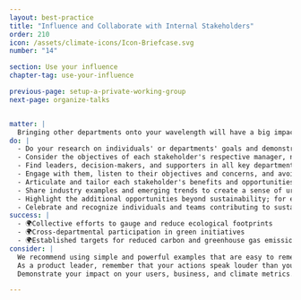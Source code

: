 ```yaml
---
layout: best-practice
title: "Influence and Collaborate with Internal Stakeholders"
order: 210
icon: /assets/climate-icons/Icon-Briefcase.svg
number: "14"

section: Use your influence
chapter-tag: use-your-influence

previous-page: setup-a-private-working-group
next-page: organize-talks


matter: |
  Bringing other departments onto your wavelength will have a big impact on the climate journey of your company. It will be important to educate, collaborate, and convince internal stakeholders of why climate action is important, why it's urgent, and what you can do about it. Communicate on a few high-impact items first, and then as your organization progresses, continue to push sustainability actions further. Shine a light on what can be achieved, communicate realistic expectations, and place emphasis on the opportunities that would be created by being more climate-conscious.
do: |
  - Do your research on individuals' or departments' goals and demonstrate how an environmental approach can potentially help them achieve their goals.
  - Consider the objectives of each stakeholder's respective manager, not just the stakeholders themselves. We’re all part of a bigger context.
  - Find leaders, decision-makers, and supporters in all key departments, such as Engineering, Design, Marketing, Data, Sales, Executives, etc.
  - Engage with them, listen to their objectives and concerns, and avoid moralizing
  - Articulate and tailor each stakeholder's benefits and opportunities based on what’s important for them so they can reuse these insights and data points when supporting your initiative (especially useful when you're not in the room)
  - Share industry examples and emerging trends to create a sense of urgency and encourage action (put simply, create professional FOMO - Fear of Missing Out).
  - Highlight the additional opportunities beyond sustainability; for example, an accessible website can tap into new audiences due to an enhanced user experience which can lead to better resource utilisation. All of these benefits have a positive environmental aspect by promoting sustainable business practices and reducing digital waste.
  - Celebrate and recognize individuals and teams contributing to sustainability
success: |
  - 🌍Collective efforts to gauge and reduce ecological footprints
  - 🌍Cross-departmental participation in green initiatives
  - 🌍Established targets for reduced carbon and greenhouse gas emissions
consider: |
  We recommend using simple and powerful examples that are easy to remember and envision. Encourage open dialogue and adapt strategies based on stakeholder input. 
  As a product leader, remember that your actions speak louder than your words. However, it is important to use shared language and priorities to help the conversation feel less threatening and more exciting. 
  Demonstrate your impact on your users, business, and climate metrics. It's easier to follow a path that has already been established than to be the first mover. Blaze the trail for others and support them to join you on your journey. They may then be inspired to make changes in their own circle of influence.

---
```

